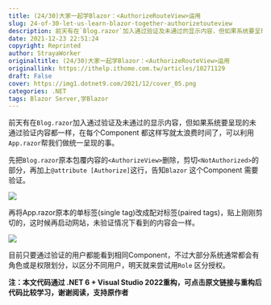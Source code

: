 ```yaml
---
title: (24/30)大家一起学Blazor：<AuthorizeRouteView>运用
slug: 24-of-30-let-us-learn-blazor-together-authorizetouteview
description: 前天有在`Blog.razor`加入通过验证及未通过的显示内容，但如果系统要呈现的未通过验证内容都一样，在每个Component 都这样写就太浪费时间了，可以利用`App.razor`帮我们做统一呈现的事。
date: 2021-12-23 22:51:24
copyright: Reprinted
author: StrayaWorker
originaltitle: (24/30)大家一起学Blazor：<AuthorizeRouteView>运用
originallink: https://ithelp.ithome.com.tw/articles/10271129
draft: False
cover: https://img1.dotnet9.com/2021/12/cover_05.png
categories: .NET
tags: Blazor Server,学Blazor
---
```


前天有在`Blog.razor`加入通过验证及未通过的显示内容，但如果系统要呈现的未通过验证内容都一样，在每个Component 都这样写就太浪费时间了，可以利用`App.razor`帮我们做统一呈现的事。

先把`Blog.razor`原本包覆内容的`<AuthorizeView>`删除，剪切`<NotAuthorized>`的部分，再加上`@attribute [Authorize]`这行，告知`Blazor` 这个Component 需要验证。

![](https://img1.dotnet9.com/2021/12/3601.png)

再将App.razor原本的单标签(single tag)改成配对标签(paired tags)，贴上刚刚剪切的<NotAuthorized>，这时候再启动网站，未验证情况下看到的内容会一样。

![](https://img1.dotnet9.com/2021/12/3602.png)

目前只要通过验证的用户都能看到相同Component，不过大部分系统通常都会有角色或是权限划分，以区分不同用户，明天就来尝试用`Role` 区分授权。

**注：本文代码通过 .NET 6 + Visual Studio 2022重构，可点击原文链接与重构后代码比较学习，谢谢阅读，支持原作者**